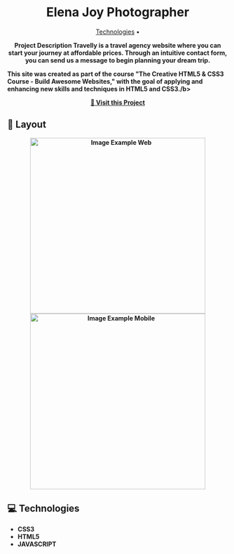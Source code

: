 <h1 align="center" style="font-weight: bold;">Elena Joy Photographer </h1>

<p align="center">
 <a href="#tech">Technologies</a> • 
</p>

<p align="center">
    <b>Project Description
Travelly is a travel agency website where you can start your journey at affordable prices. Through an intuitive contact form, you can send us a message to begin planning your dream trip.

This site was created as part of the course "The Creative HTML5 & CSS3 Course - Build Awesome Websites," with the goal of applying and enhancing new skills and techniques in HTML5 and CSS3./b>

</p>

<p align="center">
     <a href="https://guithr.github.io/travelly-website/">📱 Visit this Project</a>
</p>

<h2 id="layout">🎨 Layout</h2>

<p align="center">
    <img src="./img/screenshot_web.png" alt="Image Example Web" width="400px">
    <img src="./img/screenshot_web_2.png" alt="Image Example Mobile" width="400px">
</p>

<h2 id="technologies">💻 Technologies</h2>

- CSS3
- HTML5
- JAVASCRIPT
